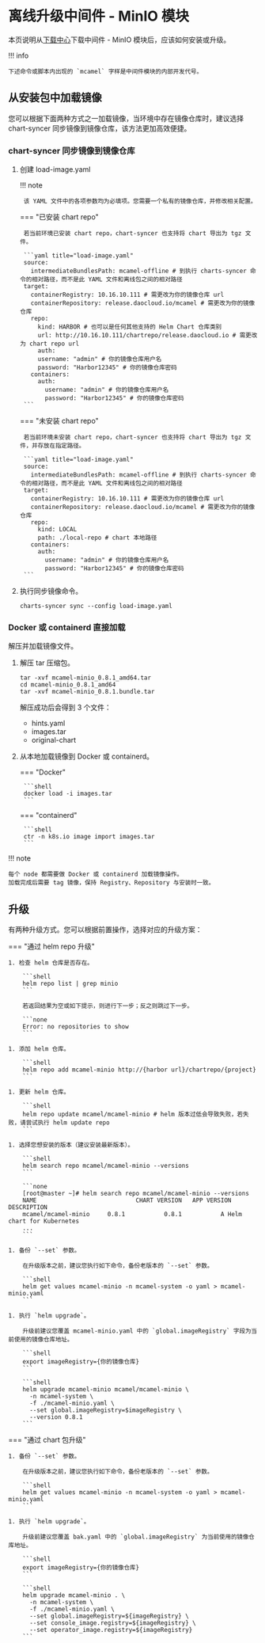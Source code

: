 # 离线升级中间件 - MinIO 模块

本页说明从[下载中心](../../../download/index.md)下载中间件 - MinIO 模块后，应该如何安装或升级。

!!! info

    下述命令或脚本内出现的 `mcamel` 字样是中间件模块的内部开发代号。

## 从安装包中加载镜像

您可以根据下面两种方式之一加载镜像，当环境中存在镜像仓库时，建议选择 chart-syncer 同步镜像到镜像仓库，该方法更加高效便捷。

### chart-syncer 同步镜像到镜像仓库

1. 创建 load-image.yaml

    !!! note  

        该 YAML 文件中的各项参数均为必填项。您需要一个私有的镜像仓库，并修改相关配置。

    === "已安装 chart repo"

        若当前环境已安装 chart repo，chart-syncer 也支持将 chart 导出为 tgz 文件。

        ```yaml title="load-image.yaml"
        source:
          intermediateBundlesPath: mcamel-offline # 到执行 charts-syncer 命令的相对路径，而不是此 YAML 文件和离线包之间的相对路径
        target:
          containerRegistry: 10.16.10.111 # 需更改为你的镜像仓库 url
          containerRepository: release.daocloud.io/mcamel # 需更改为你的镜像仓库
          repo:
            kind: HARBOR # 也可以是任何其他支持的 Helm Chart 仓库类别
            url: http://10.16.10.111/chartrepo/release.daocloud.io # 需更改为 chart repo url
            auth:
            username: "admin" # 你的镜像仓库用户名
            password: "Harbor12345" # 你的镜像仓库密码
          containers:
            auth:
              username: "admin" # 你的镜像仓库用户名
              password: "Harbor12345" # 你的镜像仓库密码
        ```
    === "未安装 chart repo"

        若当前环境未安装 chart repo，chart-syncer 也支持将 chart 导出为 tgz 文件，并存放在指定路径。

        ```yaml title="load-image.yaml"
        source:
          intermediateBundlesPath: mcamel-offline # 到执行 charts-syncer 命令的相对路径，而不是此 YAML 文件和离线包之间的相对路径
        target:
          containerRegistry: 10.16.10.111 # 需更改为你的镜像仓库 url
          containerRepository: release.daocloud.io/mcamel # 需更改为你的镜像仓库
          repo:
            kind: LOCAL
            path: ./local-repo # chart 本地路径
          containers:
            auth:
              username: "admin" # 你的镜像仓库用户名
              password: "Harbor12345" # 你的镜像仓库密码
        ```

1. 执行同步镜像命令。

    ```shell
    charts-syncer sync --config load-image.yaml
    ```

### Docker 或 containerd 直接加载

解压并加载镜像文件。

1. 解压 tar 压缩包。

    ```shell
    tar -xvf mcamel-minio_0.8.1_amd64.tar
    cd mcamel-minio_0.8.1_amd64
    tar -xvf mcamel-minio_0.8.1.bundle.tar
    ```

    解压成功后会得到 3 个文件：

    - hints.yaml
    - images.tar
    - original-chart

2. 从本地加载镜像到 Docker 或 containerd。

    === "Docker"

        ```shell
        docker load -i images.tar
        ```

    === "containerd"

        ```shell
        ctr -n k8s.io image import images.tar
        ```

!!! note

    每个 node 都需要做 Docker 或 containerd 加载镜像操作。
    加载完成后需要 tag 镜像，保持 Registry、Repository 与安装时一致。

## 升级

有两种升级方式。您可以根据前置操作，选择对应的升级方案：

=== "通过 helm repo 升级"

    1. 检查 helm 仓库是否存在。

        ```shell
        helm repo list | grep minio
        ```

        若返回结果为空或如下提示，则进行下一步；反之则跳过下一步。

        ```none
        Error: no repositories to show
        ```

    1. 添加 helm 仓库。

        ```shell
        helm repo add mcamel-minio http://{harbor url}/chartrepo/{project}
        ```

    1. 更新 helm 仓库。

        ```shell
        helm repo update mcamel/mcamel-minio # helm 版本过低会导致失败，若失败，请尝试执行 helm update repo
        ```

    1. 选择您想安装的版本（建议安装最新版本）。

        ```shell
        helm search repo mcamel/mcamel-minio --versions
        ```

        ```none
        [root@master ~]# helm search repo mcamel/mcamel-minio --versions
        NAME                            CHART VERSION   APP VERSION     DESCRIPTION               
        mcamel/mcamel-minio     0.8.1           0.8.1           A Helm chart for Kubernetes
        ...
        ```

    1. 备份 `--set` 参数。

        在升级版本之前，建议您执行如下命令，备份老版本的 `--set` 参数。

        ```shell
        helm get values mcamel-minio -n mcamel-system -o yaml > mcamel-minio.yaml
        ```

    1. 执行 `helm upgrade`。

        升级前建议您覆盖 mcamel-minio.yaml 中的 `global.imageRegistry` 字段为当前使用的镜像仓库地址。

        ```shell
        export imageRegistry={你的镜像仓库}
        ```

        ```shell
        helm upgrade mcamel-minio mcamel/mcamel-minio \
          -n mcamel-system \
          -f ./mcamel-minio.yaml \
          --set global.imageRegistry=$imageRegistry \
          --version 0.8.1
        ```


=== "通过 chart 包升级"

    1. 备份 `--set` 参数。

        在升级版本之前，建议您执行如下命令，备份老版本的 `--set` 参数。

        ```shell
        helm get values mcamel-minio -n mcamel-system -o yaml > mcamel-minio.yaml
        ```

    1. 执行 `helm upgrade`。

        升级前建议您覆盖 bak.yaml 中的 `global.imageRegistry` 为当前使用的镜像仓库地址。

        ```shell
        export imageRegistry={你的镜像仓库}
        ```

        ```shell
        helm upgrade mcamel-minio . \
          -n mcamel-system \
          -f ./mcamel-minio.yaml \
          --set global.imageRegistry=${imageRegistry} \
          --set console_image.registry=${imageRegistry} \ 
          --set operator_image.registry=${imageRegistry}
        ```